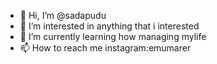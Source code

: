 - 👋 Hi, I’m @sadapudu
- 👀 I’m interested in anything that i interested
- 🌱 I’m currently learning how managing mylife
- 📫 How to reach me instagram:emumarer

<!---
sadapudu/sadapudu is a ✨ special ✨ repository because its `README.md` (this file) appears on your GitHub profile.
You can click the Preview link to take a look at your changes.
--->
